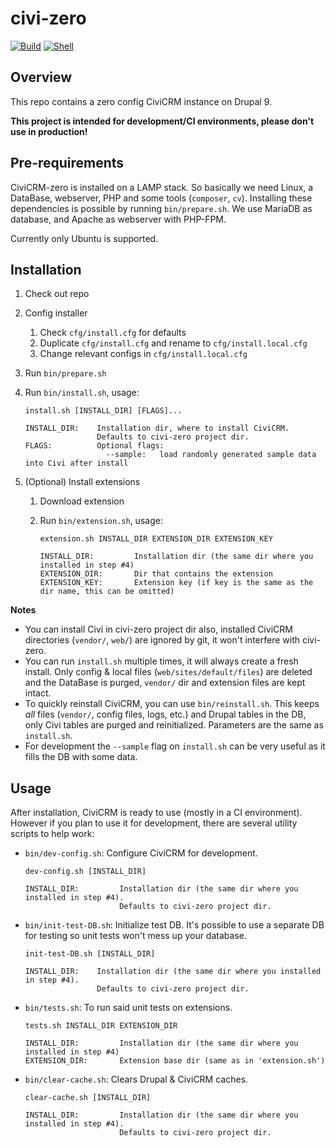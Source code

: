 # civi-zero

[![Build](https://github.com/reflexive-communications/civi-zero/actions/workflows/build.yml/badge.svg)](https://github.com/reflexive-communications/civi-zero/actions/workflows/build.yml)
[![Shell](https://github.com/reflexive-communications/civi-zero/actions/workflows/shell.yml/badge.svg)](https://github.com/reflexive-communications/civi-zero/actions/workflows/shell.yml)

## Overview

This repo contains a zero config CiviCRM instance on Drupal 9.

**This project is intended for development/CI environments, please don't use in production!**

## Pre-requirements

CiviCRM-zero is installed on a LAMP stack. So basically we need Linux, a DataBase, webserver, PHP and some tools (`composer`, `cv`).
Installing these dependencies is possible by running `bin/prepare.sh`.
We use MariaDB as database, and Apache as webserver with PHP-FPM.

Currently only Ubuntu is supported.

## Installation

1. Check out repo
1. Config installer
    1. Check `cfg/install.cfg` for defaults
    1. Duplicate `cfg/install.cfg` and rename to `cfg/install.local.cfg`
    1. Change relevant configs in `cfg/install.local.cfg`
1. Run `bin/prepare.sh`
1. Run `bin/install.sh`, usage:

    ```
    install.sh [INSTALL_DIR] [FLAGS]...

    INSTALL_DIR:    Installation dir, where to install CiviCRM.
                    Defaults to civi-zero project dir.
    FLAGS:          Optional flags:
                      --sample:   load randomly generated sample data into Civi after install
    ```

1. (Optional) Install extensions

    1. Download extension
    1. Run `bin/extension.sh`, usage:

        ```
        extension.sh INSTALL_DIR EXTENSION_DIR EXTENSION_KEY

        INSTALL_DIR:         Installation dir (the same dir where you installed in step #4)
        EXTENSION_DIR:       Dir that contains the extension
        EXTENSION_KEY:       Extension key (if key is the same as the dir name, this can be omitted)
        ```

**Notes**

-   You can install Civi in civi-zero project dir also, installed CiviCRM directories (`vendor/`, `web/`) are ignored by git, it won't interfere with civi-zero.
-   You can run `install.sh` multiple times, it will always create a fresh install.
    Only config & local files (`web/sites/default/files`) are deleted and the DataBase is purged, `vendor/` dir and extension files are kept intact.
-   To quickly reinstall CiviCRM, you can use `bin/reinstall.sh`.
    This keeps _all_ files (`vendor/`, config files, logs, etc.) and Drupal tables in the DB, only Civi tables are purged and reinitialized.
    Parameters are the same as `install.sh`.
-   For development the `--sample` flag on `install.sh` can be very useful as it fills the DB with some data.

## Usage

After installation, CiviCRM is ready to use (mostly in a CI environment).
However if you plan to use it for development, there are several utility scripts to help work:

-   `bin/dev-config.sh`: Configure CiviCRM for development.

    ```
    dev-config.sh [INSTALL_DIR]

    INSTALL_DIR:         Installation dir (the same dir where you installed in step #4).
                         Defaults to civi-zero project dir.
    ```

-   `bin/init-test-DB.sh`: Initialize test DB. It's possible to use a separate DB for testing so unit tests won't mess up your database.

    ```
    init-test-DB.sh [INSTALL_DIR]

    INSTALL_DIR:    Installation dir (the same dir where you installed in step #4).
                    Defaults to civi-zero project dir.
    ```

-   `bin/tests.sh`: To run said unit tests on extensions.

    ```
    tests.sh INSTALL_DIR EXTENSION_DIR

    INSTALL_DIR:         Installation dir (the same dir where you installed in step #4)
    EXTENSION_DIR:       Extension base dir (same as in 'extension.sh')
    ```

-   `bin/clear-cache.sh`: Clears Drupal & CiviCRM caches.

    ```
    clear-cache.sh [INSTALL_DIR]

    INSTALL_DIR:         Installation dir (the same dir where you installed in step #4).
                         Defaults to civi-zero project dir.
    ```
